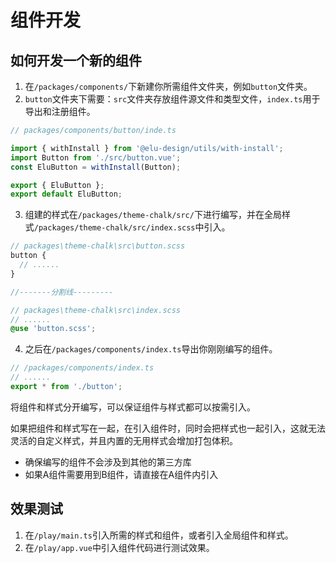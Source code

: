 # 组件开发

## 如何开发一个新的组件

1. 在`/packages/components/`下新建你所需组件文件夹，例如`button`文件夹。
2. `button`文件夹下需要：`src`文件夹存放组件源文件和类型文件，`index.ts`用于导出和注册组件。

```ts
// packages/components/button/inde.ts

import { withInstall } from '@elu-design/utils/with-install';
import Button from './src/button.vue';
const EluButton = withInstall(Button);

export { EluButton };
export default EluButton;
```

3. 组建的样式在`/packages/theme-chalk/src/`下进行编写，并在全局样式`/packages/theme-chalk/src/index.scss`中引入。

```scss
// packages\theme-chalk\src\button.scss
button {
  // ......
}

//-------分割线---------

// packages\theme-chalk\src\index.scss
// ......
@use 'button.scss';
```

4. 之后在`/packages/components/index.ts`导出你刚刚编写的组件。

```ts
// /packages/components/index.ts
// ......
export * from './button';
```

将组件和样式分开编写，可以保证组件与样式都可以按需引入。

如果把组件和样式写在一起，在引入组件时，同时会把样式也一起引入，这就无法灵活的自定义样式，并且内置的无用样式会增加打包体积。

- 确保编写的组件不会涉及到其他的第三方库
- 如果A组件需要用到B组件，请直接在A组件内引入

## 效果测试

1. 在`/play/main.ts`引入所需的样式和组件，或者引入全局组件和样式。
2. 在`/play/app.vue`中引入组件代码进行测试效果。
